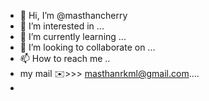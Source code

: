 - 👋 Hi, I’m @masthancherry
- 👀 I’m interested in ...
- 🌱 I’m currently learning ...
- 💞️ I’m looking to collaborate on ...
- 📫 How to reach me ..
- my mail ✉️>>> masthanrkml@gmail.com....
-  
  
